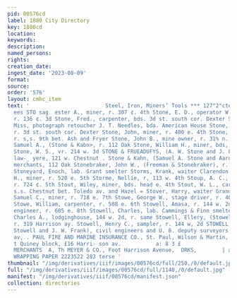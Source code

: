 ```yaml
---
pid: 00576cd
label: 1880 City Directory
key: 1880cd
location: 
keywords: 
description: 
named_persons: 
rights: 
creation_date: 
ingest_date: '2023-08-09'
format: 
source: 
order: '576'
layout: cmhc_item
text: '                        Steel, Iron, Miners’ Tools *** 127"2"cteceace se"  oo
  ees STO sag  ester A., miner, r. 307 ¢. 4th Stone, E. D., operator W. U. Tel. Co.,
  r. 136 ¢. 3d Stone, Fred., carpenter, bds. 3d st. south cor. Dexter Stone, Jeanie
  Miss, photograph retoucher J. T. Needles, bda. American House Stone, John, carpenter,
  r. 3d st. south cor. Dexter Stone, John, miner, r. 400 e. 4th Stone, John, miner,
  r. s,s. 9th bet. Ash and Fryer Stone, John B., mine owner, r. 31% n. Poplar Stone,
  Samuel A., (Stone & Kabn>, r. 112 Oak Stone, William H., miner, bds, 201 e. Chestnat
  Stone, W. 5., vr. 214 w. 3d STONE & FRUEADUFYS, (A. W. Stone and J. F, Frueauff),
  law-_ yere, 121 w. Chestnut . Stone & Kahn, (Samuel A. Stone and Aaron Kahn), commission.
  merchants, 112 Oak Stonebraker, John W., (Freeman & Stonebraker), r. 409 w. Chestnut
  Stoneyard, Enoch, lab. Grant smelter Storms, Krank, waiter Clarendon Hotel Storme,
  H., miner, r. 520 e. 5th Storme, Nellie, r, 113 w. 4th Stoup, A. C., freighter,
  r. 724 ¢. 5th Stout, Wiley, miner, bds. head e. 4th Stout, W. L., carpenter, r.
  s.s. Chestnut bet. Toledo av. and Hazel = Stover, Harry, waiter Grand Hotel wa Stover,
  Samuel C., miner, r. 718 e. 7th Stowe, George W., stage driver, r. 407 nu. Poplar
  Stowe, William, carpenter, r. 508 e. 6th Stowell, Amasa, r. 144 w. 2d Stowell, Charles,
  engineer, r. 605 e. 8th Stowell, Charles, lab. Cammings & Finn smelter Stowell,
  Charles A., lodginghouse, 144 w. 2d, r. same Stowell, Ellery, (Stowell & Frank,
  r. 319 Harrison ay. Stowell, Henry C., sampler, r. 144 w, 2d STOWELL & FRANE, (Ellery
  Stowell and J. W. Frank), civil engineers and U. 8. deputy surveyors, 319 Harrison
  av, . PAUL FIRE AND MARINE INSURANCE CO., St. Paul, Wilson & Martin, agts., room
  t Quiney block, £16 Harri- son av.           a: 8 3 £                       » ORE
  MERCHANTS  A, Th MEYER & CO., Foot Harrison Avenue,  ORKS,        | a pees A  For
  WRAPPING PAPER 2223522 283 terse '
thumbnail: "/img/derivatives/iiif/images/00576cd/full/250,/0/default.jpg"
full: "/img/derivatives/iiif/images/00576cd/full/1140,/0/default.jpg"
manifest: "/img/derivatives/iiif/00576cd/manifest.json"
collection: directories
---
```

